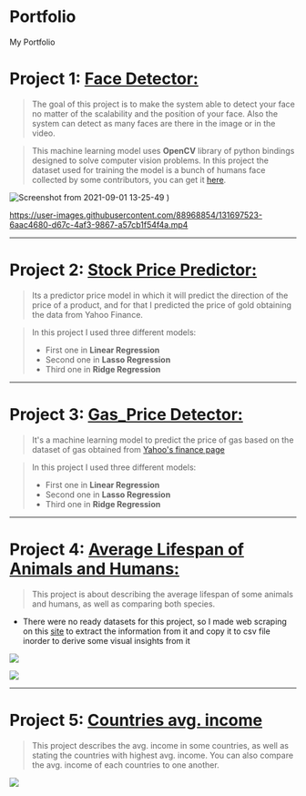 # Portfolio
My Portfolio

# Project 1: [Face Detector:](https://github.com/Jihadmz/Face-Detector)
> The goal of this project is to make the system able to detect your face no matter of the scalability and the position of your face.
Also the system can detect as many faces are there in the image or in the video.

> This machine learning model uses **OpenCV** library of python bindings designed to solve computer vision problems.
 In this project the dataset used for training the model is a bunch of humans face collected by some contributors, you can get it [here](https://github.com/opencv/opencv).

![Screenshot from 2021-09-01 13-25-49](https://user-images.githubusercontent.com/88968854/131656832-b8f58954-acb4-4b9f-8690-f4b7033f582e.png)
)


https://user-images.githubusercontent.com/88968854/131697523-6aac4680-d67c-4af3-9867-a57cb1f54f4a.mp4

---
# Project 2: [Stock Price Predictor:](https://github.com/Jihadmz/Stock-price-predictor)
> Its a predictor price model in which it will predict the direction of the price of a product, and for that I predicted the price of gold obtaining the data from Yahoo Finance.

> In this project I used three different models:
> - First one in **Linear Regression**
> - Second one in **Lasso Regression**
> - Third one in **Ridge Regression**

---

# Project 3: [Gas_Price Detector:](https://github.com/Jihadmz/Gas_Price_Detector)
> It's a machine learning model to predict the price of gas based on the dataset of gas obtained from [Yahoo's finance page](https://finance.yahoo.com/)

> In this project I used three different models:
> - First one in **Linear Regression**
> - Second one in **Lasso Regression**
> - Third one in **Ridge Regression**

---

# Project 4: [Average Lifespan of Animals and Humans:](https://github.com/Jihadmz/Average-lifespan-of-animals-and-humans)
> This project is about describing the average lifespan of some animals and humans, as well as comparing both species.

* There were no ready datasets for this project, so I made web scraping on this [site](https://www.futurelearn.com/info/courses/maths-linear-quadratic/0/steps/12167) to extract
the information from it and copy it to csv file inorder to derive some visual insights from it

![](https://user-images.githubusercontent.com/88968854/135761139-8aafddc9-2f03-4120-a41a-3106482c3c9a.png)  

![](https://user-images.githubusercontent.com/88968854/135761635-6a61e0a3-c140-400f-b6b4-89d6092c13ba.png)

---

# Project 5: [Countries avg. income](https://github.com/Jihadmz/Countrie-s-avg-income)
> This project describes the avg. income in some countries, as well as stating the countries with highest avg. income.
You can also compare the avg. income of each countries to one another.

![](https://user-images.githubusercontent.com/88968854/135975534-344b3a1d-7385-40a9-a2dd-d4442feeb141.png)
